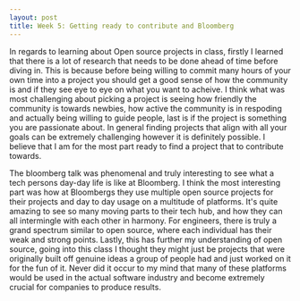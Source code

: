 ```yaml
---
layout: post
title: Week 5: Getting ready to contribute and Bloomberg
---
```


In regards to learning about Open source projects in class, firstly I learned that there is a lot of research that needs to be done ahead of time before diving in. This is because before being willing to commit many hours of your own time into a project you should get a good sense of how the community is and if they see eye to eye on what you want to acheive. I think what was most challenging about picking a project is seeing how friendly the community is towards newbies, how active the community is in respoding and actually being willing to guide people, last is if the project is something you are passionate about. In general finding projects that align with all your goals can be extremely challenging however it is definitely possible. I believe that I am for the most part ready to find a project that to contribute towards.

The bloomberg talk was phenomenal and truly interesting to see what a tech persons day-day life is like at Bloomberg. I think the most interesting part was how at Bloombergs they use multiple open source projects for their projects and day to day usage on a multitude of platforms. It's quite amazing to see so many moving parts to their tech hub, and how they can all intermingle with each other in harmony. For engineers, there is truly a grand spectrum similar to open source, where each individual has their weak and strong points. Lastly, this has further my understanding of open source, going into this class I thought they might just be projects that were originally built off genuine ideas a group of people had and just worked on it for the fun of it. Never did it occur to my mind that many of these platforms would be used in the actual software industry and become extremely crucial for companies to produce results.
